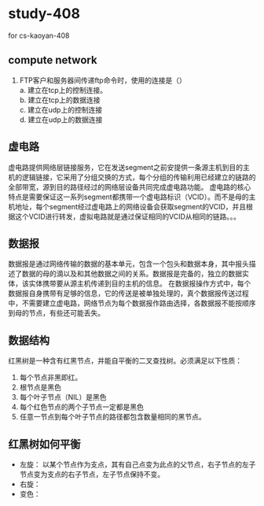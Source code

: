 # study-408
for cs-kaoyan-408

## compute network
1. FTP客户和服务器间传递ftp命令时，使用的连接是（）  
a. 建立在tcp上的控制连接。  
b. 建立在tcp上的数据连接  
c. 建立在udp上的控制连接  
d. 建立在udp上的数据连接  
## 虚电路
虚电路提供网络层链接服务，它在发送segment之前安提供一条源主机到目的主机的逻辑链接，它采用了分组交换的方式，每个分组的传输利用已经建立的链路的全部带宽，源到目的路径经过的网络层设备共同完成虚电路功能。  虚电路的核心特点是需要保证这一系列segment都携带一个虚电路标识（VCID）。而不是母的主机地址，每个segment经过虚电路上的网络设备会获取segment的VCID，并且根据这个VCID进行转发，虚拟电路就是通过保证相同的VCID从相同的链路。。。
## 数据报
数据报是通过网络传输的数据的基本单元，包含一个包头和数据本身，其中报头描述了数据的母的滴以及和其他数据之间的关系。数据报是完备的，独立的数据实体，该实体携带要从源主机传递到目的主机的信息。   在数据报操作方式中，每个数据报自身携带有足够的信息，它的传送是被单独处理的，真个数据报传送过程中，不需要建立虚电路，网络节点为每个数据报作路由选择，各数据报不能按顺序到母的节点，有些还可能丢失。

## 数据结构
红黑树是一种含有红黑节点，并能自平衡的二叉查找树。必须满足以下性质：
1. 每个节点非黑即红。
2. 根节点是黑色
3. 每个叶子节点（NIL）是黑色
4. 每个红色节点的两个子节点一定都是黑色
5. 任意一节点到每个叶子节点的路径都包含数量相同的黑节点。

## 红黑树如何平衡
- 左旋： 以某个节点作为支点，其有自己点变为此点的父节点，右子节点的左子节点变为支点的右子节点，左子节点保持不变。
- 右旋：
- 变色：
